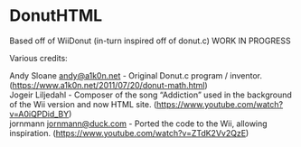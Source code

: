 # DonutHTML
Based off of WiiDonut (in-turn inspired off of donut.c)
WORK IN PROGRESS

Various credits:

Andy Sloane <andy@a1k0n.net> - Original Donut.c program / inventor. (https://www.a1k0n.net/2011/07/20/donut-math.html) <br>
Jogeir Liljedahl - Composer of the song “Addiction” used in the background of the Wii version and now HTML site. (https://www.youtube.com/watch?v=A0iQPDid_BY) <br>
jornmann <jornmann@duck.com> - Ported the code to the Wii, allowing inspiration. (https://www.youtube.com/watch?v=ZTdK2Vv2QzE) <br>

